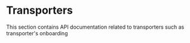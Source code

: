 # Transporters
This section contains API documentation related to transporters such as transporter's onboarding


